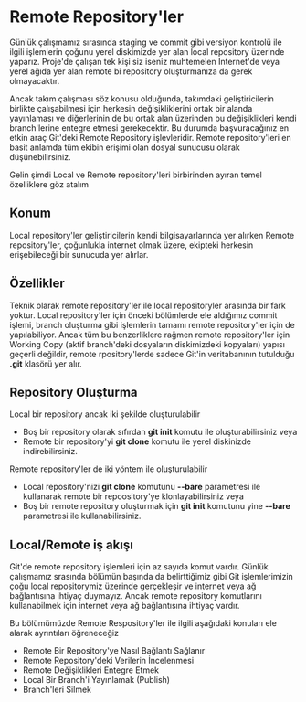# Remote Repository'ler

Günlük çalışmamız sırasında staging ve commit gibi versiyon kontrolü ile ilgili işlemlerin çoğunu yerel diskimizde yer alan local repository üzerinde yaparız. Proje'de çalışan tek kişi siz iseniz muhtemelen Internet'de veya yerel ağıda yer alan remote bi repository oluşturmanıza da gerek olmayacaktır.

Ancak takım çalışması söz konusu olduğunda, takımdaki geliştiricilerin birlikte çalışabilmesi için herkesin değişikliklerini ortak bir alanda yayınlaması ve diğerlerinin de bu ortak alan üzerinden bu değişiklikleri kendi branch'lerine entegre etmesi gerekecektir. Bu durumda başvuracağınız en etkin araç Git'deki Remote Repository işlevleridir. Remote repository'leri en basit anlamda tüm ekibin erişimi olan dosyal sunucusu olarak düşünebilirsiniz.

Gelin şimdi Local ve Remote repository'leri birbirinden ayıran temel özelliklere göz atalım

## Konum
Local repository'ler geliştiricilerin kendi bilgisayarlarında yer alırken Remote repository'ler, çoğunlukla internet olmak üzere, ekipteki herkesin erişebileceği bir sunucuda yer alırlar.

## Özellikler
Teknik olarak remote repository'ler ile local repositoryler arasında bir fark yoktur. Local repository'ler için önceki bölümlerde ele aldığımız commit işlemi, branch oluşturma gibi işlemlerin tamamı remote repository'ler için de yapılabiliyor. Ancak tüm bu benzerliklere rağmen remote repository'ler için Working Copy (aktif branch'deki dosyaların diskimizdeki kopyaları) yapısı geçerli değildir, remote rpository'lerde sadece Git'in veritabanının tutulduğu **.git** klasörü yer alır.

## Repository Oluşturma
Local bir repository ancak iki şekilde oluşturulabilir
* Boş bir repository olarak sıfırdan **git init** komutu ile oluşturabilirsiniz veya
* Remote bir repository'yi **git clone** komutu ile yerel diskinizde indirebilirsiniz.

Remote repository'ler de iki yöntem ile oluşturulabilir
* Local repository'nizi **git clone** komutunu **--bare** parametresi ile kullanarak remote bir repoository'ye klonlayabilirsiniz veya
* Boş bir remote repository oluşturmak için **git init** komutunu yine **--bare** parametresi ile kullanabilirsiniz.

## Local/Remote iş akışı
Git'de remote repository işlemleri için az sayıda komut vardır. Günlük çalışmamız srasında bölümün başında da belirttiğimiz gibi Git işlemlerimizin çoğu local repositorymiz üzerinde gerçekleşir ve internet veya ağ bağlantısına ihtiyaç duymayız. Ancak remote repository komutlarını kullanabilmek için internet veya ağ bağlantısına ihtiyaç vardır.

Bu bölümümüzde Remote Respository'ler ile ilgili aşağıdaki konuları ele alarak ayrıntıları öğreneceğiz

* Remote Bir Repository'ye Nasıl Bağlantı Sağlanır
* Remote Repository'deki Verilerin İncelenmesi
* Remote Değişiklikleri Entegre Etmek
* Local Bir Branch'i Yayınlamak (Publish)
* Branch'leri Silmek
